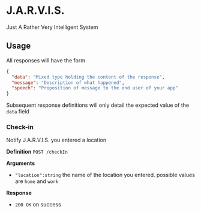 # J.A.R.V.I.S.
Just A Rather Very Intelligent System

## Usage 
All responses will have the form

```json
{
  "data": "Mixed type holding the content of the response",
  "message": "Description of what happened",
  "speech": "Proposition of message to the end user of your app"
}
```


Subsequent response definitions will only detail the expected value of the `data` field


### Check-in
Notify J.A.R.V.I.S. you entered a location

**Definition**
`POST /checkIn`

**Arguments**
- `"location":string` the name of the location you entered. possible values are `home` and `work`

**Response**
- `200 OK` on success